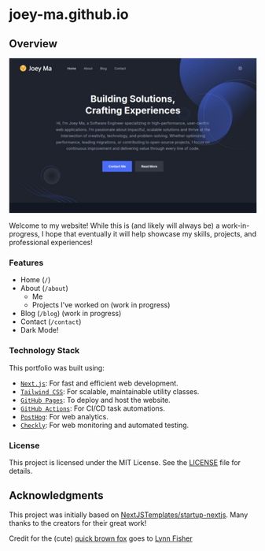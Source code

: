 # joey-ma.github.io

## Overview

![Project Preview](public/images/readme/preview.png)

Welcome to my website! While this is (and likely will always be) a work-in-progress, I hope that eventually it will help showcase my skills, projects, and professional experiences!

### Features
- Home (`/`)
- About (`/about`)
  - Me
  - Projects I've worked on (work in progress)
- Blog (`/blog`) (work in progress)
- Contact (`/contact`)
- Dark Mode!

### Technology Stack
This portfolio was built using:
- [`Next.js`](https://nextjs.org/): For fast and efficient web development.
- [`Tailwind CSS`](https://tailwindcss.com/): For scalable, maintainable utility classes.
- [`GitHub Pages`](https://pages.github.com/): To deploy and host the website.
- [`GitHub Actions`](https://github.com/features/actions): For CI/CD task automations.
- [`PostHog`](https://posthog.com/): For web analytics.
- [`Checkly`](https://checklyhq.com/): For web monitoring and automated testing.

### License

This project is licensed under the MIT License. See the [LICENSE](https://github.com/joey-ma/joey-ma.github.io/blob/main/LICENSE) file for details.

## Acknowledgments

This project was initially based on [NextJSTemplates/startup-nextjs](https://github.com/NextJSTemplates/startup-nextjs). Many thanks to the creators for their great work!

Credit for the (cute) [quick brown fox](https://codepen.io/lynnandtonic/pen/YzQbVLZ) goes to [Lynn Fisher](https://codepen.io/lynnandtonic)